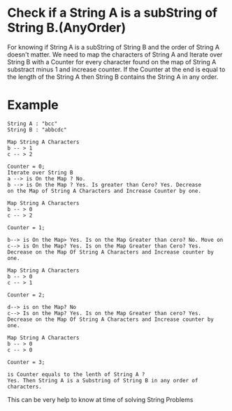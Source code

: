 # Check if a String A is a subString of String B.(AnyOrder)

For knowing if String A is a subString of String B and 
the order of String A doesn't matter. We need to map the
characters of String A and Iterate over String B with a Counter
for every character found on the map of String A substract minus
1 and increase counter. If the Counter at the end is equal to
the length of the String A then String B contains the String A 
in any order.

# Example 
```
String A : "bcc"
String B : "abbcdc"

Map String A Characters 
b -- > 1
c -- > 2 

Counter = 0;
Iterate over String B 
a --> is On the Map ? No. 
b --> is On the Map ? Yes. Is greater than Cero? Yes. Decrease
on the Map of String A Characters and Increase Counter by one.

Map String A Characters
b -- > 0
c -- > 2 

Counter = 1;

b--> is On the Map> Yes. Is on the Map Greater than cero? No. Move on
c--> is On the Map? Yes. Is on the Map Greater than Cero? Yes.
Decrease on the Map Of String A Characters and Increase counter by one.

Map String A Characters
b -- > 0
c -- > 1

Counter = 2;

d--> is on the Map? No
c--> Is on the Map? Yes. Is on the Map Greater than cero? Yes.
Decrease on the Map Of String A Characters and Increase counter by one.

Map String A Characters
b -- > 0
c -- > 0

Counter = 3;

is Counter equals to the lenth of String A ? 
Yes. Then String A is a Substring of String B in any order of 
characters.
```
This can be very help to know at time of solving String Problems 
